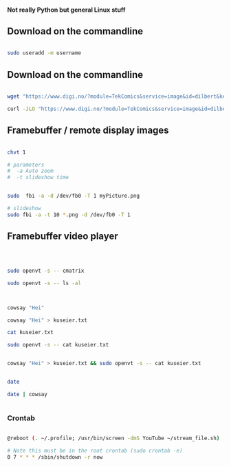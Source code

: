 #### Not really Python but general Linux stuff


## Download on the commandline
```bash

sudo useradd -m username


```

## Download on the commandline
```bash

wget "https://www.digi.no/?module=TekComics&service=image&id=dilbert&key=2022-10-26" -O dilbert.png

curl -JLO "https://www.digi.no/?module=TekComics&service=image&id=dilbert&key=2022-10-26" -o dilbert.png

```

## Framebuffer / remote display images
```bash

chvt 1

# parameters
#  -a Auto zoom
#  -t slideshow time


sudo  fbi -a -d /dev/fb0 -T 1 myPicture.png

# slideshow
sudo fbi -a -t 10 *.png -d /dev/fb0 -T 1

```

## Framebuffer video player
```bash


```

## 
```bash

sudo openvt -s -- cmatrix

sudo openvt -s -- ls -al



cowsay "Hei"

cowsay "Hei" > kuseier.txt

cat kuseier.txt

sudo openvt -s -- cat kuseier.txt


cowsay "Hei" > kuseier.txt && sudo openvt -s -- cat kuseier.txt


date

date | cowsay



```



### Crontab
```bash

@reboot (. ~/.profile; /usr/bin/screen -dmS YouTube ~/stream_file.sh)

# Note this must be in the root crontab (sudo crontab -e)
0 7 * * * /sbin/shutdown -r now



```



